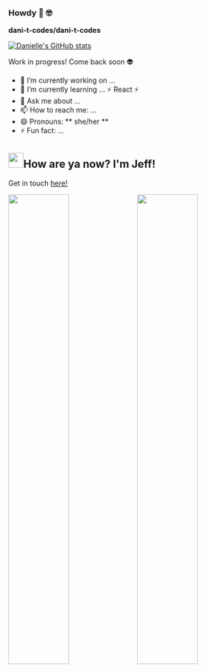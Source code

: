 ### Howdy 👋 🤓 

**dani-t-codes/dani-t-codes** 

[![Danielle's GitHub stats](https://github-readme-stats.vercel.app/api?username=dani-t-codes)](https://github.com/dani-t-codes/github-readme-stats)

Work in progress! Come back soon 👽

- 🔭 I’m currently working on ...
- 🌱 I’m currently learning ... ⚡ React ⚡ 
- 💬 Ask me about ...
- 📫 How to reach me: ...
- 😄 Pronouns: ** she/her **
- ⚡ Fun fact: ...

 <div>
  
  <h2><img src="https://raw.githubusercontent.com/MartinHeinz/MartinHeinz/master/wave.gif" width="30px">How are ya now? I'm Jeff!</h2>
  <p>
 Get in touch <a href =https://www.linkedin.com/in/danielle-thompson74/>here!</a>
  </p>
</div>
<div>
 <img style="display:inline-block" src="https://github-readme-stats.vercel.app/api/?username=jeffchiudev&show_icons=true&theme=algolia&hide_border=true" width="49%"/>
 <img style="display:inline-block; float:right" src="https://github-readme-stats.vercel.app/api/top-langs/?username=dani-t-codes&show_icons=true&theme=algolia&layout=compact&hide_border=true&hide=smalltalk" width="49%"/>
  
</div>
